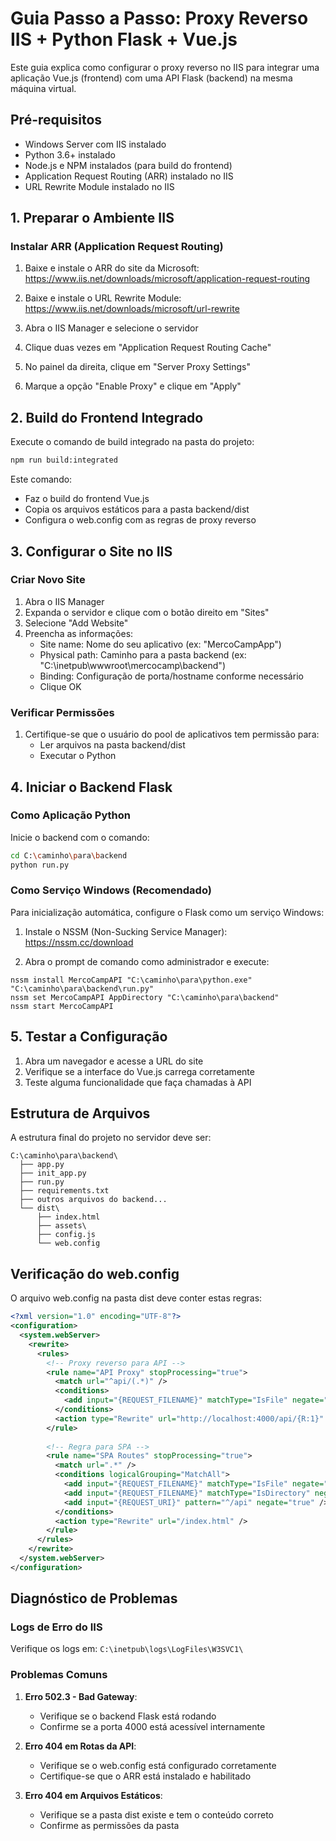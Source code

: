 # Guia Passo a Passo: Proxy Reverso IIS + Python Flask + Vue.js

Este guia explica como configurar o proxy reverso no IIS para integrar uma aplicação Vue.js (frontend) com uma API Flask (backend) na mesma máquina virtual.

## Pré-requisitos

- Windows Server com IIS instalado
- Python 3.6+ instalado
- Node.js e NPM instalados (para build do frontend)
- Application Request Routing (ARR) instalado no IIS
- URL Rewrite Module instalado no IIS

## 1. Preparar o Ambiente IIS

### Instalar ARR (Application Request Routing)

1. Baixe e instale o ARR do site da Microsoft:
   https://www.iis.net/downloads/microsoft/application-request-routing

2. Baixe e instale o URL Rewrite Module:
   https://www.iis.net/downloads/microsoft/url-rewrite

3. Abra o IIS Manager e selecione o servidor
4. Clique duas vezes em "Application Request Routing Cache"
5. No painel da direita, clique em "Server Proxy Settings"
6. Marque a opção "Enable Proxy" e clique em "Apply"

## 2. Build do Frontend Integrado

Execute o comando de build integrado na pasta do projeto:

```bash
npm run build:integrated
```

Este comando:
- Faz o build do frontend Vue.js
- Copia os arquivos estáticos para a pasta backend/dist
- Configura o web.config com as regras de proxy reverso

## 3. Configurar o Site no IIS

### Criar Novo Site

1. Abra o IIS Manager
2. Expanda o servidor e clique com o botão direito em "Sites"
3. Selecione "Add Website"
4. Preencha as informações:
   - Site name: Nome do seu aplicativo (ex: "MercoCampApp")
   - Physical path: Caminho para a pasta backend (ex: "C:\inetpub\wwwroot\mercocamp\backend")
   - Binding: Configuração de porta/hostname conforme necessário
   - Clique OK

### Verificar Permissões

1. Certifique-se que o usuário do pool de aplicativos tem permissão para:
   - Ler arquivos na pasta backend/dist
   - Executar o Python

## 4. Iniciar o Backend Flask

### Como Aplicação Python

Inicie o backend com o comando:

```bash
cd C:\caminho\para\backend
python run.py
```

### Como Serviço Windows (Recomendado)

Para inicialização automática, configure o Flask como um serviço Windows:

1. Instale o NSSM (Non-Sucking Service Manager):
   https://nssm.cc/download

2. Abra o prompt de comando como administrador e execute:

```batch
nssm install MercoCampAPI "C:\caminho\para\python.exe" "C:\caminho\para\backend\run.py"
nssm set MercoCampAPI AppDirectory "C:\caminho\para\backend"
nssm start MercoCampAPI
```

## 5. Testar a Configuração

1. Abra um navegador e acesse a URL do site
2. Verifique se a interface do Vue.js carrega corretamente
3. Teste alguma funcionalidade que faça chamadas à API

## Estrutura de Arquivos

A estrutura final do projeto no servidor deve ser:

```
C:\caminho\para\backend\
  ├── app.py
  ├── init_app.py
  ├── run.py
  ├── requirements.txt
  ├── outros arquivos do backend...
  └── dist\
      ├── index.html
      ├── assets\
      ├── config.js
      └── web.config
```

## Verificação do web.config

O arquivo web.config na pasta dist deve conter estas regras:

```xml
<?xml version="1.0" encoding="UTF-8"?>
<configuration>
  <system.webServer>
    <rewrite>
      <rules>
        <!-- Proxy reverso para API -->
        <rule name="API Proxy" stopProcessing="true">
          <match url="^api/(.*)" />
          <conditions>
            <add input="{REQUEST_FILENAME}" matchType="IsFile" negate="true" />
          </conditions>
          <action type="Rewrite" url="http://localhost:4000/api/{R:1}" />
        </rule>
        
        <!-- Regra para SPA -->
        <rule name="SPA Routes" stopProcessing="true">
          <match url=".*" />
          <conditions logicalGrouping="MatchAll">
            <add input="{REQUEST_FILENAME}" matchType="IsFile" negate="true" />
            <add input="{REQUEST_FILENAME}" matchType="IsDirectory" negate="true" />
            <add input="{REQUEST_URI}" pattern="^/api" negate="true" />
          </conditions>
          <action type="Rewrite" url="/index.html" />
        </rule>
      </rules>
    </rewrite>
  </system.webServer>
</configuration>
```

## Diagnóstico de Problemas

### Logs de Erro do IIS

Verifique os logs em:
`C:\inetpub\logs\LogFiles\W3SVC1\`

### Problemas Comuns

1. **Erro 502.3 - Bad Gateway**:
   - Verifique se o backend Flask está rodando
   - Confirme se a porta 4000 está acessível internamente

2. **Erro 404 em Rotas da API**:
   - Verifique se o web.config está configurado corretamente
   - Certifique-se que o ARR está instalado e habilitado

3. **Erro 404 em Arquivos Estáticos**:
   - Verifique se a pasta dist existe e tem o conteúdo correto
   - Confirme as permissões da pasta
